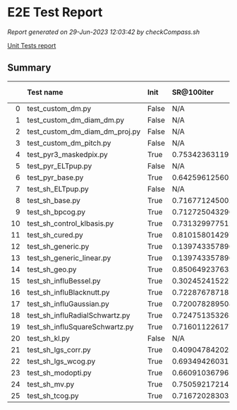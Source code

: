# E2E Test Report

*Report generated on 29-Jun-2023 12:03:42 by checkCompass.sh*

[Unit Tests report](report_unit_test.html)

## Summary

|    | Test name                      | Init   | SR@100iter          |   T Init |    T Loop |
|---:|:-------------------------------|:-------|:--------------------|---------:|----------:|
|  0 | test_custom_dm.py              | False  | N/A                 |        0 | 0         |
|  1 | test_custom_dm_diam_dm.py      | False  | N/A                 |        0 | 0         |
|  2 | test_custom_dm_diam_dm_proj.py | False  | N/A                 |        0 | 0         |
|  3 | test_custom_dm_pitch.py        | False  | N/A                 |        0 | 0         |
|  4 | test_pyr3_maskedpix.py         | True   | 0.7534236311912537  |        0 | 0.181763  |
|  5 | test_pyr_ELTpup.py             | False  | N/A                 |        0 | 0         |
|  6 | test_pyr_base.py               | True   | 0.6425961256027222  |        0 | 0.191586  |
|  7 | test_sh_ELTpup.py              | False  | N/A                 |        0 | 0         |
|  8 | test_sh_base.py                | True   | 0.7167712450027466  |        0 | 0.0561361 |
|  9 | test_sh_bpcog.py               | True   | 0.712725043296814   |        0 | 0.0545371 |
| 10 | test_sh_control_klbasis.py     | True   | 0.7313299775123596  |        0 | 0.0604491 |
| 11 | test_sh_cured.py               | True   | 0.8101580142974854  |        0 | 0.0952001 |
| 12 | test_sh_generic.py             | True   | 0.1397433578968048  |        0 | 0.0558904 |
| 13 | test_sh_generic_linear.py      | True   | 0.1397433578968048  |        0 | 0.064663  |
| 14 | test_sh_geo.py                 | True   | 0.8506492376327515  |        0 | 0.054531  |
| 15 | test_sh_influBessel.py         | True   | 0.30245241522789    |        0 | 0.0532831 |
| 16 | test_sh_influBlacknutt.py      | True   | 0.722876787185669   |        0 | 0.0578088 |
| 17 | test_sh_influGaussian.py       | True   | 0.7200782895088196  |        0 | 0.0586791 |
| 18 | test_sh_influRadialSchwartz.py | True   | 0.724751353263855   |        0 | 0.061879  |
| 19 | test_sh_influSquareSchwartz.py | True   | 0.7160112261772156  |        0 | 0.0577975 |
| 20 | test_sh_kl.py                  | False  | N/A                 |        0 | 0         |
| 21 | test_sh_lgs_corr.py            | True   | 0.40904784202575684 |        0 | 0.0713842 |
| 22 | test_sh_lgs_wcog.py            | True   | 0.6934942603111267  |        0 | 0.0674993 |
| 23 | test_sh_modopti.py             | True   | 0.6609103679656982  |        0 | 0.0548834 |
| 24 | test_sh_mv.py                  | True   | 0.7505921721458435  |        0 | 0.0565512 |
| 25 | test_sh_tcog.py                | True   | 0.7167202830314636  |        0 | 0.0592779 |